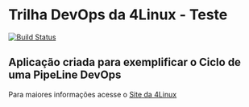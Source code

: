 # Trilha DevOps da 4Linux - Teste

<!-- Altere a Flag abaixo com sua URL do Travis -->
[![Build Status](https://travis-ci.org/zabbixpos/teste.svg?branch=master)](https://travis-ci.org/zabbixpos/teste)

## Aplicação criada para exemplificar o Ciclo de uma PipeLine DevOps


Para maiores informações acesse o [Site da 4Linux](https://www.4linux.com.br/cursos/devops)
